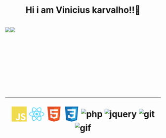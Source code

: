 <div align="center">
<h1>Hi i am Vinicius karvalho!!👋<h1/>
<div style="display: flex">
  <img height=200 align="center" src="https://github-readme-stats.vercel.app/api?username=Vinicuskarv&show_icons=true&theme=transparent" />
  <img height=200 align="center" src="https://github-readme-stats.vercel.app/api/top-langs/?username=Vinicuskarv&langs_count=8" />
</div><hr>
<div>
  <img align="center" alt="Js" height="50" width="50" 
    src="https://raw.githubusercontent.com/devicons/devicon/master/icons/javascript/javascript-plain.svg">
  <img align="center" alt="React" height="50" width="50" 
    src="https://raw.githubusercontent.com/devicons/devicon/master/icons/react/react-original.svg">
  <img align="center" alt="HTML" height="50" width="50" 
    src="https://raw.githubusercontent.com/devicons/devicon/master/icons/html5/html5-original.svg">
  <img align="center" alt="CSS" height="50" width="50" 
    src="https://raw.githubusercontent.com/devicons/devicon/master/icons/css3/css3-original.svg">
  <img align="center" alt="php" height="50" width="50" 
    src="https://cdn.jsdelivr.net/gh/devicons/devicon/icons/php/php-original.svg">
  <img align="center" alt="jquery" height="50" width="50" 
    src="https://cdn.jsdelivr.net/gh/devicons/devicon/icons/jquery/jquery-original-wordmark.svg">
  <img align="center" alt="git" height="50" width="50"
    src="https://cdn.jsdelivr.net/gh/devicons/devicon/icons/git/git-original.svg" />
  <img align="center"  alt="gif"  height="200" width="220"         
    src="https://cdn.discordapp.com/attachments/1099742049361723496/1124452379367063693/picasion.com_cc7eb7c2eaede347b12023586f57a65f.gif"/>
</div>
</div>

